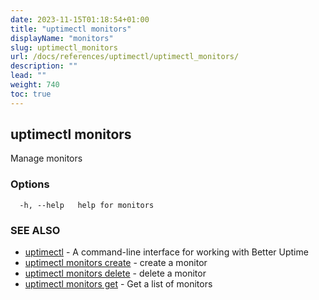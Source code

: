 ```yaml
---
date: 2023-11-15T01:18:54+01:00
title: "uptimectl monitors"
displayName: "monitors"
slug: uptimectl_monitors
url: /docs/references/uptimectl/uptimectl_monitors/
description: ""
lead: ""
weight: 740
toc: true
---
```

## uptimectl monitors

Manage monitors

### Options

```
  -h, --help   help for monitors
```

### SEE ALSO

* [uptimectl](/docs/references/uptimectl/uptimectl/)	 - A command-line interface for working with Better Uptime
* [uptimectl monitors create](/docs/references/uptimectl/uptimectl_monitors_create/)	 - create a monitor
* [uptimectl monitors delete](/docs/references/uptimectl/uptimectl_monitors_delete/)	 - delete a monitor
* [uptimectl monitors get](/docs/references/uptimectl/uptimectl_monitors_get/)	 - Get a list of monitors

